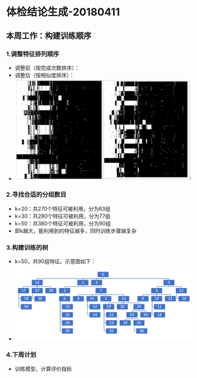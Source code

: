 # 体检结论生成-20180411

## 本周工作：构建训练顺序

### 1.调整特征排列顺序

* 调整前（按完成次数排序）：
* 调整后（按相似度排序）：
* ![](https://github.com/WindsOfWinter/picture/blob/master/compare.png)

### 2.寻找合适的分组数目
* k=20：共270个特征可被利用，分为63组
* k=30：共280个特征可被利用，分为77组
* k=50：共380个特征可被利用，分为90组
* 即k越大，能利用到的特征越多，同时训练步骤越复杂

### 3.构建训练的树
* k=50，共90组特征。示意图如下：
* ![](https://github.com/WindsOfWinter/picture/blob/master/tree.png)

### 4.下周计划
* 训练模型，计算评价指标

